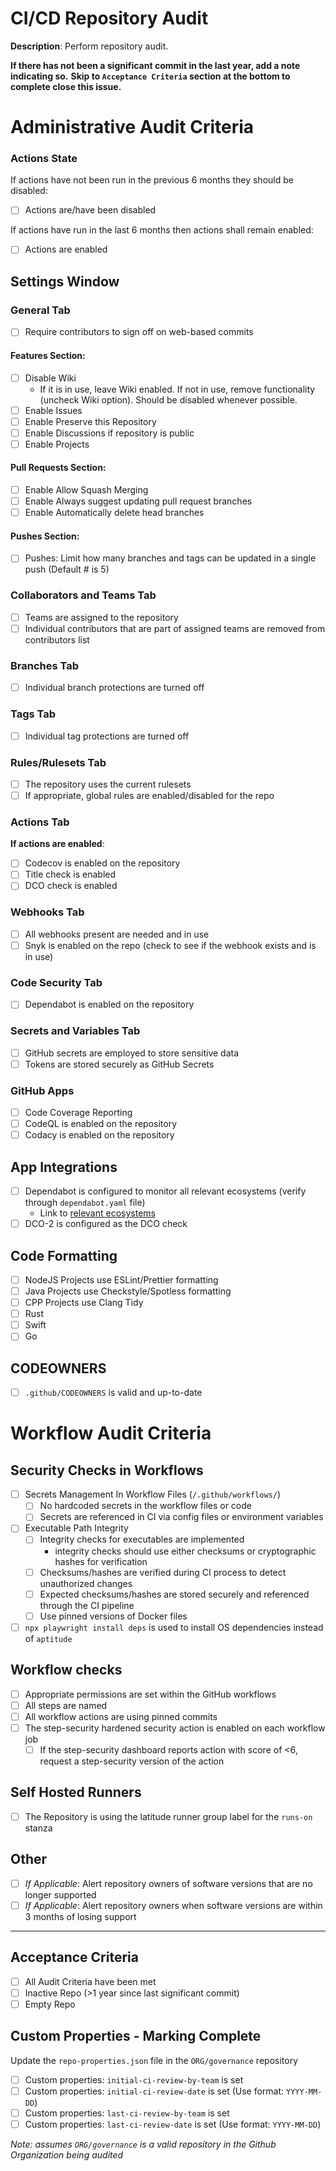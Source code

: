 # CI/CD Repository Audit

**Description**:
Perform repository audit.

**If there has not been a significant commit in the last year, add a note indicating so.**
**Skip to `Acceptance Criteria` section at the bottom to complete close this issue.**

# Administrative Audit Criteria

### Actions State
If actions have not been run in the previous 6 months they should be disabled:
- [ ] Actions are/have been disabled

If actions have run in the last 6 months then actions shall remain enabled:
- [ ] Actions are enabled

## Settings Window
### General Tab
- [ ] Require contributors to sign off on web-based commits

#### Features Section:
- [ ] Disable Wiki
  - If it is in use, leave Wiki enabled. If not in use, remove functionality (uncheck Wiki option). Should be disabled whenever possible.
- [ ] Enable Issues
- [ ] Enable Preserve this Repository
- [ ] Enable Discussions if repository is public
- [ ] Enable Projects
  
#### Pull Requests Section:
- [ ] Enable Allow Squash Merging
- [ ] Enable Always suggest updating pull request branches
- [ ] Enable Automatically delete head branches
 
#### Pushes Section:
- [ ] Pushes: Limit how many branches and tags can be updated in a single push (Default # is 5)

### Collaborators and Teams Tab
- [ ] Teams are assigned to the repository
- [ ] Individual contributors that are part of assigned teams are removed from contributors list

### Branches Tab
- [ ] Individual branch protections are turned off

### Tags Tab
- [ ] Individual tag protections are turned off

### Rules/Rulesets Tab
- [ ] The repository uses the current rulesets
- [ ] If appropriate, global rules are enabled/disabled for the repo

### Actions Tab
**If actions are enabled**:
- [ ] Codecov is enabled on the repository
- [ ] Title check is enabled
- [ ] DCO check is enabled

### Webhooks Tab
- [ ] All webhooks present are needed and in use
- [ ] Snyk is enabled on the repo (check to see if the webhook exists and is in use)

### Code Security Tab
- [ ] Dependabot is enabled on the repository

### Secrets and Variables Tab
- [ ] GitHub secrets are employed to store sensitive data
- [ ] Tokens are stored securely as GitHub Secrets

### GitHub Apps
- [ ] Code Coverage Reporting
- [ ] CodeQL is enabled on the repository
- [ ] Codacy is enabled on the repository

## App Integrations
- [ ] Dependabot is configured to monitor all relevant ecosystems (verify through `dependabot.yaml` file)
  - Link to [relevant ecosystems](https://docs.github.com/en/code-security/dependabot/ecosystems-supported-by-dependabot/supported-ecosystems-and-repositories)
- [ ] DCO-2 is configured as the DCO check

## Code Formatting
- [ ] NodeJS Projects use ESLint/Prettier formatting
- [ ] Java Projects use Checkstyle/Spotless formatting
- [ ] CPP Projects use Clang Tidy
- [ ] Rust
- [ ] Swift
- [ ] Go

## CODEOWNERS
- [ ] `.github/CODEOWNERS` is valid and up-to-date

# Workflow Audit Criteria

## Security Checks in Workflows
- [ ] Secrets Management In Workflow Files (`/.github/workflows/`)
  - [ ] No hardcoded secrets in the workflow files or code
  - [ ] Secrets are referenced in CI via config files or environment variables
- [ ] Executable Path Integrity
  - [ ] Integrity checks for executables are implemented
    - integrity checks should use either checksums or cryptographic hashes for verification
  - [ ] Checksums/hashes are verified during CI process to detect unauthorized changes
  - [ ] Expected checksums/hashes are stored securely and referenced through the CI pipeline
  - [ ] Use pinned versions of Docker files
- [ ] `npx playwright install deps` is used to install OS dependencies instead of `aptitude`

## Workflow checks

- [ ] Appropriate permissions are set within the GitHub workflows
- [ ] All steps are named
- [ ] All workflow actions are using pinned commits
- [ ] The step-security hardened security action is enabled on each workflow job
  - [ ] If the step-security dashboard reports action with score of <6, request a step-security version of the action

## Self Hosted Runners

- [ ] The Repository is using the latitude runner group label for the `runs-on` stanza

## Other

- [ ] *If Applicable*: Alert repository owners of software versions that are no longer supported
- [ ] *If Applicable*: Alert repository owners when software versions are within 3 months of losing support

---

## Acceptance Criteria

- [ ] All Audit Criteria have been met
- [ ] Inactive Repo (>1 year since last significant commit)
- [ ] Empty Repo

## Custom Properties - Marking Complete

Update the `repo-properties.json` file in the `ORG/governance` repository

- [ ] Custom properties: `initial-ci-review-by-team` is set
- [ ] Custom properties: `initial-ci-review-date` is set (Use format: `YYYY-MM-DD`)
- [ ] Custom properties: `last-ci-review-by-team` is set
- [ ] Custom properties: `last-ci-review-date` is set (Use format: `YYYY-MM-DD`)

*Note: assumes `ORG/governance` is a valid repository in the Github Organization being audited*
